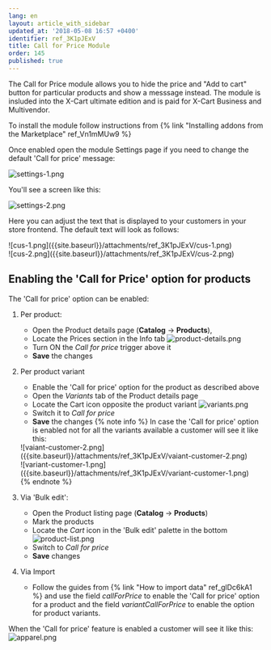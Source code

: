 ```yaml
---
lang: en
layout: article_with_sidebar
updated_at: '2018-05-08 16:57 +0400'
identifier: ref_3K1pJExV
title: Call for Price Module
order: 145
published: true
---
```

The Call for Price module allows you to hide the price and "Add to cart" button for particular products and show a messsage instead. The module is insluded into the X-Cart ultimate edition and is paid for X-Cart Business and Multivendor.

To install the module follow instructions from {% link "Installing addons from the Marketplace" ref_Vn1mMUw9 %}

Once enabled open the module Settings page if you need to change the default 'Call for price' message:

![settings-1.png]({{site.baseurl}}/attachments/ref_3K1pJExV/settings-1.png)

You'll see a screen like this:

![settings-2.png]({{site.baseurl}}/attachments/ref_3K1pJExV/settings-2.png)

Here you can adjust the text that is displayed to your customers in your store frontend. The default text will look as follows:

<div class="ui stackable two column grid">
  <div class="column" markdown="span">![cus-1.png]({{site.baseurl}}/attachments/ref_3K1pJExV/cus-1.png)</div>
  <div class="column" markdown="span">![cus-2.png]({{site.baseurl}}/attachments/ref_3K1pJExV/cus-2.png)</div>
</div>

## Enabling the 'Call for Price' option for products

The 'Call for price' option can be enabled:

1. Per product:
   * Open the Product details page (**Catalog** -> **Products**), 
   * Locate the Prices section in the Info tab 
   ![product-details.png]({{site.baseurl}}/attachments/ref_3K1pJExV/product-details.png)
   * Turn ON the _Call for price_ trigger above it
   * **Save** the changes
   
2. Per product variant
   * Enable the 'Call for price' option for the product as described above
   * Open the _Variants_ tab of the Product details page
   * Locate the Cart icon opposite the product variant
   ![variants.png]({{site.baseurl}}/attachments/ref_3K1pJExV/variants.png)
   * Switch it to _Call for price_
   * **Save** the changes
   {% note info %}
   In case the 'Call for price' option is enabled not for all the variants available a customer will see it like this:
   <div class="ui stackable two column grid">
    <div class="column" markdown="span">![vaiant-customer-2.png]({{site.baseurl}}/attachments/ref_3K1pJExV/vaiant-customer-2.png)</div>
    <div class="column" markdown="span">![variant-customer-1.png]({{site.baseurl}}/attachments/ref_3K1pJExV/variant-customer-1.png)</div>
   </div>
   {% endnote %}
   
3. Via 'Bulk edit':
   * Open the Product listing page (**Catalog** -> **Products**)
   * Mark the products
   * Locate the _Cart_ icon in the 'Bulk edit' palette in the bottom
   ![product-list.png]({{site.baseurl}}/attachments/ref_3K1pJExV/product-list.png)
   * Switch to _Call for price_ 
   * **Save** changes

4. Via Import
   * Follow the guides from {% link "How to import data" ref_glDc6kA1 %} and use the field _callForPrice_ to enable the 'Call for price' option for a product and the field _variantCallForPrice_ to enable the option for product variants.
   
   
When the 'Call for price' feature is enabled a customer will see it like this:
   ![apparel.png]({{site.baseurl}}/attachments/ref_3K1pJExV/apparel.png)
